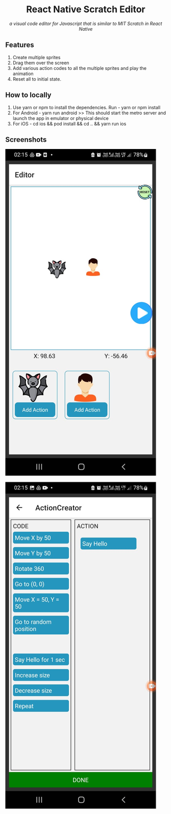 <h1 align="center">React Native Scratch Editor</h1>
<p align="center"><i>a visual code editor for Javascript that is similar to MIT Scratch in React Native</i></p>

## Features

1. Create multiple sprites
2. Drag them over the screen
3. Add various action codes to all the multiple sprites and play the animation
4. Reset all to initial state.

## How to locally

1. Use yarn or npm to install the dependencies. Run - yarn or npm install
2. For Android - yarn run android >> This should start the metro server and launch the app in emulator or physical device
3. For iOS - cd ios && pod install && cd .. && yarn run ios 

## Screenshots

<img src="https://raw.githubusercontent.com/Cshayan/Helpful-Online-Links/master/WhatsApp%20Image%202022-11-23%20at%2002.30.25.jpeg" alt="Editor screen" />
<br/><br />

<img src="https://raw.githubusercontent.com/Cshayan/Helpful-Online-Links/master/WhatsApp%20Image%202022-11-23%20at%2002.30.25%20(1).jpeg" />
<br/><br />
